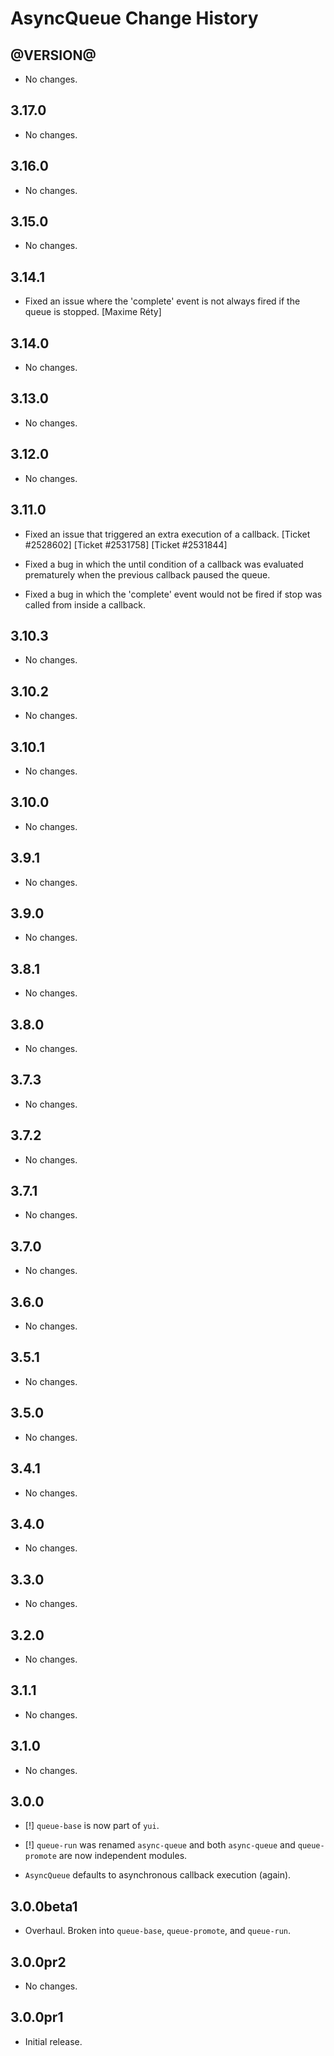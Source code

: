 AsyncQueue Change History
=========================

@VERSION@
------

* No changes.

3.17.0
------

* No changes.

3.16.0
------

* No changes.

3.15.0
------

* No changes.

3.14.1
------

* Fixed an issue where the 'complete' event is not always fired if the queue
  is stopped. [Maxime Réty]

3.14.0
------

* No changes.

3.13.0
------

* No changes.

3.12.0
------

* No changes.

3.11.0
------

* Fixed an issue that triggered an extra execution of a callback.
  [Ticket #2528602] [Ticket #2531758] [Ticket #2531844]

* Fixed a bug in which the until condition of a callback was evaluated
  prematurely when the previous callback paused the queue.

* Fixed a bug in which the 'complete' event would not be fired if stop was
  called from inside a callback.

3.10.3
------

* No changes.

3.10.2
------

* No changes.

3.10.1
------

* No changes.

3.10.0
------

* No changes.

3.9.1
-----

* No changes.

3.9.0
-----

* No changes.

3.8.1
-----

* No changes.

3.8.0
-----

* No changes.

3.7.3
-----

* No changes.

3.7.2
-----

* No changes.

3.7.1
-----

* No changes.

3.7.0
-----

* No changes.

3.6.0
-----

* No changes.

3.5.1
-----

* No changes.

3.5.0
-----

  * No changes.

3.4.1
-----

  * No changes.

3.4.0
-----

  * No changes.

3.3.0
-----

  * No changes.

3.2.0
-----

  * No changes.

3.1.1
-----

  * No changes.

3.1.0
-----

  * No changes.

3.0.0
-----

  * [!] `queue-base` is now part of `yui`.

  * [!] `queue-run` was renamed `async-queue` and both `async-queue` and
    `queue-promote` are now independent modules.

  * `AsyncQueue` defaults to asynchronous callback execution (again).

3.0.0beta1
------------

  * Overhaul. Broken into `queue-base`, `queue-promote`, and `queue-run`.

3.0.0pr2
---------

  * No changes.

3.0.0pr1
---------

  * Initial release.

